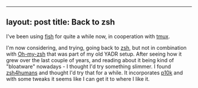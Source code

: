 

---
layout: post
title: Back to zsh
---

I've been using <a href="https:fishshell.com">fish</a> for quite a while now, in cooperation with <a href="https://tmux.github.io">tmux</a>.
<p>
I'm now considering, and trying, going back to <a href="https://www.zsh.org/">zsh</a>, but not in combination with <a href="https://ohmyz.sh/">Oh-my-zsh</a> that was part of my old YADR setup. After seeing how it grew over the last couple of years, and reading about it being kind of "bloatware" nowadays - I thought I'd try something slimmer. I found <a href="https://github.com/romkatv/zsh4humans">zsh4humans</a> and thought I'd try that for a while. It incorporates <a href="https://github.com/romkatv/powerlevel10k">p10k</a> and with some tweaks it seems like I can get it to where I like it.

